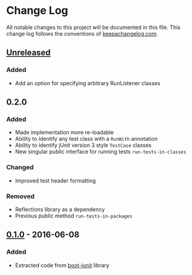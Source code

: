 # Change Log
All notable changes to this project will be documented in this
file. This change log follows the conventions
of [keepachangelog.com](http://keepachangelog.com/).

## [Unreleased]
### Added

- Add an option for specifying arbitrary RunListener classes

[Unreleased]: https://github.com/RadicalZephyr/cljunit/compare/0.2.0...HEAD

## 0.2.0
### Added

- Made implementation more re-loadable
- Ability to identify any test class with a `RunWith` annotation
- Ability to identify jUnit version 3 style `TestCase` classes
- New singular public interface for running tests
  `run-tests-in-classes`

### Changed

- Improved test header formatting

### Removed

- Reflections library as a dependency
- Previous public method `run-tests-in-packages`

[0.2.0]: https://github.com/RadicalZephyr/cljunit/compare/0.1.0...0.2.0


## [0.1.0] - 2016-06-08
### Added

- Extracted code from [boot-junit] library

[0.1.0]: https://github.com/RadicalZephyr/cljunit/compare/8b83be8...0.1.0
[boot-junit]: https://github.com/RadicalZephyr/boot-junit
